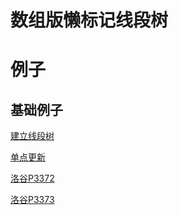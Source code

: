 # 数组版懒标记线段树

# 例子

## 基础例子

[建立线段树](https://paste.ubuntu.com/p/k6gnrVdqt3/)

[单点更新](https://paste.ubuntu.com/p/MwnZGgJ27s/)

[洛谷P3372](https://www.luogu.com.cn/record/177875192)

[洛谷P3373](https://www.luogu.com.cn/record/177872665)